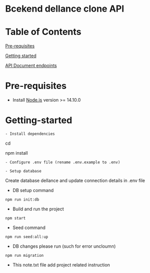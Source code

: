 # Bcekend dellance clone API

# Table of Contents
[Pre-requisites](#Pre-requisites)

[Getting started](#Getting-started)

[API Document endpoints](#API-endpoints)

# Pre-requisites
- Install [Node.js](https://nodejs.org/en/) version >= 14.10.0

# Getting-started
```
- Install dependencies
```
cd <project-name>

npm install
```
- Configure .env file (rename .env.example to .env)

- Setup database
```
Create database dellance and update connection details in .env file
- DB setup command
```
npm run init:db
```

- Build and run the project
```
npm start
```

- Seed command
```
npm run seed:all:up
```
- DB changes please run (such for error uncloumn)
```
npm run migration
```


- This note.txt file add project related instruction